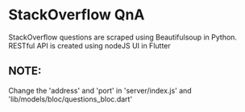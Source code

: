 # StackOverflow QnA

StackOverflow questions are scraped using Beautifulsoup in Python.
RESTful API is created using nodeJS
UI in Flutter

## NOTE:
Change the 'address' and 'port' in 'server/index.js' and 'lib/models/bloc/questions_bloc.dart'
